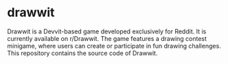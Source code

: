 # drawwit
Drawwit is a Devvit-based game developed exclusively for Reddit. It is currently available on r/Drawwit. The game features a drawing contest minigame, where users can create or participate in fun drawing challenges.  This repository contains the source code of Drawwit.
